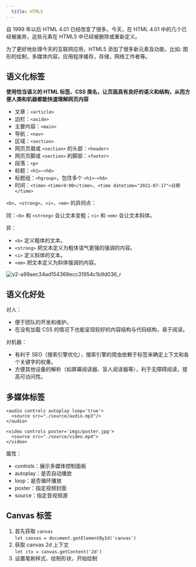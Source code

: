 ```yaml
---
  title: HTML5
---
```


自 1999 年以后 HTML 4.01 已经改变了很多。今天，在 HTML 4.01 中的几个已经被废弃，这些元素在 HTML5 中已经被删除或重新定义。

为了更好地处理今天的互联网应用，HTML5 添加了很多新元素及功能，比如: 图形的绘制，多媒体内容，应用程序缓存，存储，网络工作者等。

## 语义化标签

**使用恰当语义的 HTML 标签、CSS 类名，让页面具有良好的语义和结构，从而方便人类和机器都能快速理解网页内容**

* 文章：`<article>`
* 边栏：`<aside>`
* 主要内容：`<main>`
* 导航：`<nav>`
* 区域：`<section>`
* 网页页眉或 `<section>` 的头部：`<header>`
* 网页页脚或 `<section>` 的脚部：`<footer>`
* 段落：`<p>`
* 标题：`<h1>~<h6>`
* 标题组：`<hgroup>`，包住多个 `<h1>~<h6>`
* 时间：`<time>` `<time>9:00</time>`、`<time datetime="2021-07-17">日期</time>`

`<b>`、`<strong>`、`<i>`、`<em>` 的异同点：

同：`<b>` 和 `<strong>` 会让文本变粗；`<i>` 和 `<em>` 会让文本斜体。

异：

* `<b>` 定义粗体的文本。
* `<strong>` 把文本定义为粗体语气更强的强调的内容。
* `<i>` 定义斜体的文本。
* `<em>` 把文本定义为斜体强调的内容。

![v2-a99aec34ad154369ecc31954c1b9d036_r](https://p3-juejin.byteimg.com/tos-cn-i-k3u1fbpfcp/06543674002f42edbf2f4fec9a7bcebd~tplv-k3u1fbpfcp-zoom-1.image)

## 语义化好处

对人：

* 便于团队的开发和维护。
* 在没有加载 CSS 的情况下也能呈现较好的内容结构与代码结构，易于阅读。

对机器：

* 有利于 SEO（搜索引擎优化），搜索引擎的爬虫依赖于标签来确定上下文和各个关键字的权重。
* 方便其他设备的解析（如屏幕阅读器、盲人阅读器等），利于无障碍阅读，提高可访问性。

## 多媒体标签

```html:no-line-numbers
<audio controls autoplay loop='true'>
  <source src="./source/audio.mp3"/>
</audio>

<video controls poster='imgs/poster.jpg'>
  <source src="./source/video.mp4">
</video>
```

属性：

* controls：展示多媒体控制面板
* autoplay：是否自动播放
* loop：是否循环播放
* poster：指定视频封面
* source：指定音视频源

## Canvas 标签

1. 首先获取 `canvas`  
   `let canvas = document.getElementById('canvas')`
2. 获取 canvas 2d 上下文  
   `let ctx = canvas.getContent('2d')`
3. 设置笔刷样式、绘制形状，开始绘制
